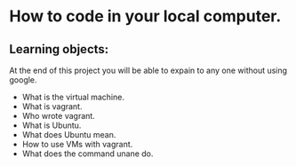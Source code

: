 # How to code in your local computer.

## Learning objects:

At the end of this project you will be able to expain to any one without using google.

* What is the virtual machine.
* What is vagrant.
* Who wrote vagrant.
* What is Ubuntu.
* What does Ubuntu mean.
* How to use VMs with vagrant.
* What does the command unane do.

